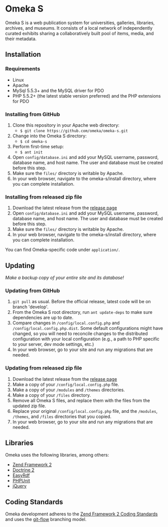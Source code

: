 # Omeka S

Omeka S is a web publication system for universities, galleries, libraries,
archives, and museums. It consists of a local network of independently curated exhibits sharing
a collaboratively built pool of items, media, and their metadata.

## Installation

### Requirements
* Linux
* Apache
* MySql 5.5.3+ and the MySQL driver for PDO
* PHP 5.5.2+ (the latest stable version preferred) and the PHP extensions for PDO

### Installing from GitHub

1. Clone this repository in your Apache web directory:
   * `$ git clone https://github.com/omeka/omeka-s.git`
1. Change into the Omeka S directory:
   * `$ cd omeka-s`
1. Perform first-time setup:
   * `$ ant init`
1. Open `config/database.ini` and add your MySQL username, password, database
   name, and host name. The user and database must be created before this step.
1. Make sure the `files/` directory is writable by Apache.
1. In your web browser, navigate to the omeka-s/install directory, where you can
   complete installation.

### Installing from released zip file

1. Download the latest release from the [release page](https://github.com/omeka/omeka-s/releases)
1. Open `config/database.ini` and add your MySQL username, password, database
   name, and host name. The user and database must be created before this step.
1. Make sure the `files/` directory is writable by Apache.
1. In your web browser, navigate to the omeka-s/install directory, where you can
   complete installation.
   
You can find Omeka-specific code under `application/`.

## Updating

*Make a backup copy of your entire site and its database!*

### Updating from GitHub

1. `git pull` as usual. Before the official release, latest code will be on branch 'develop'.
2. From the Omeka S root directory, run `ant update-deps` to make sure dependencies are up to date.
3. Compare changes in `/config/local.config.php` and `/config/local.config.php.dist`. Some default configurations might have changed, so you will need to reconcile changes to the distributed configuration with your local configuration (e.g., a path to PHP specific to your server, dev mode settings, etc.)
4. In your web browser, go to your site and run any migrations that are needed.

### Updating from released zip file
1. Download the latest release from the [release page](https://github.com/omeka/omeka-s/releases)
2. Make a copy of your `/config/local.config.php` file.
3. Make a copy of your `/modules` and `/themes` directories.
4. Make a copy of your `/files` directory.
5. Remove all Omeka S files, and replace them with the files from the updated zip file.
6. Replace your original `/config/local.config.php` file, and the `/modules`, `/themes`, and `/files` directories that you copied.
7. In your web browser, go to your site and run any migrations that are needed.

## Libraries

Omeka uses the following libraries, among others:

* [Zend Framework 2](http://framework.zend.com/)
* [Doctrine 2](http://www.doctrine-project.org/)
* [EasyRdf](http://www.easyrdf.org/)
* [PHPUnit](https://phpunit.de/)
* [jQuery](http://jquery.com/)

## Coding Standards

Omeka development adheres to the [Zend Framework 2 Coding Standards](https://zf2-docs.readthedocs.org/en/latest/ref/coding.standard.html) 
and uses the [git-flow](http://nvie.com/posts/a-successful-git-branching-model/) branching model.
